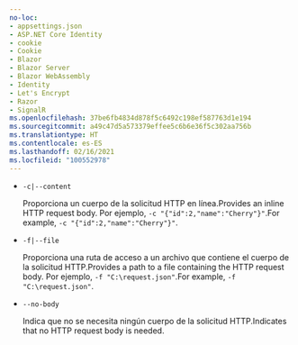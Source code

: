 ```yaml
---
no-loc:
- appsettings.json
- ASP.NET Core Identity
- cookie
- Cookie
- Blazor
- Blazor Server
- Blazor WebAssembly
- Identity
- Let's Encrypt
- Razor
- SignalR
ms.openlocfilehash: 37be6fb4834d878f5c6492c198ef587763d1e194
ms.sourcegitcommit: a49c47d5a573379effee5c6b6e36f5c302aa756b
ms.translationtype: HT
ms.contentlocale: es-ES
ms.lasthandoff: 02/16/2021
ms.locfileid: "100552978"
---
```

* `-c|--content`

  <span data-ttu-id="21b7f-101">Proporciona un cuerpo de la solicitud HTTP en línea.</span><span class="sxs-lookup"><span data-stu-id="21b7f-101">Provides an inline HTTP request body.</span></span> <span data-ttu-id="21b7f-102">Por ejemplo, `-c "{"id":2,"name":"Cherry"}"`.</span><span class="sxs-lookup"><span data-stu-id="21b7f-102">For example, `-c "{"id":2,"name":"Cherry"}"`.</span></span>

* `-f|--file`

  <span data-ttu-id="21b7f-103">Proporciona una ruta de acceso a un archivo que contiene el cuerpo de la solicitud HTTP.</span><span class="sxs-lookup"><span data-stu-id="21b7f-103">Provides a path to a file containing the HTTP request body.</span></span> <span data-ttu-id="21b7f-104">Por ejemplo, `-f "C:\request.json"`.</span><span class="sxs-lookup"><span data-stu-id="21b7f-104">For example, `-f "C:\request.json"`.</span></span>

* `--no-body`

  <span data-ttu-id="21b7f-105">Indica que no se necesita ningún cuerpo de la solicitud HTTP.</span><span class="sxs-lookup"><span data-stu-id="21b7f-105">Indicates that no HTTP request body is needed.</span></span>
